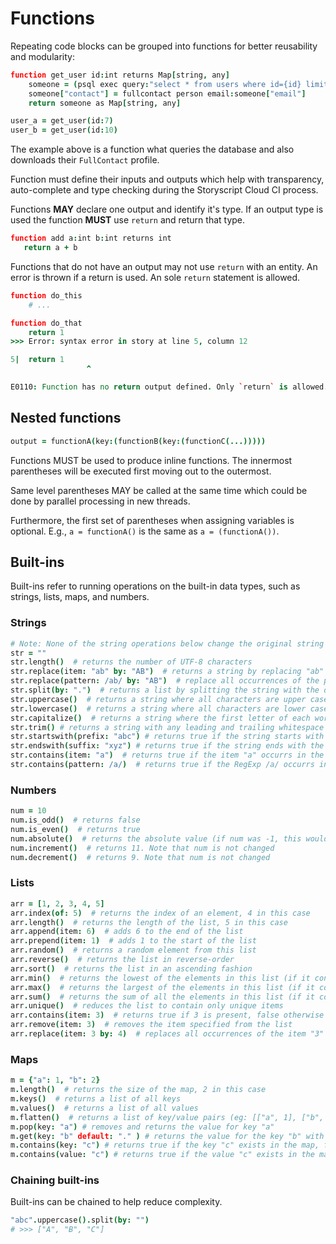 # Functions

Repeating code blocks can be grouped into functions for better reusability and modularity:

```coffeescript
function get_user id:int returns Map[string, any]
    someone = (psql exec query:"select * from users where id={id} limit 1;")[0]
    someone["contact"] = fullcontact person email:someone["email"]
    return someone as Map[string, any]

user_a = get_user(id:7)
user_b = get_user(id:10)
```

The example above is a function what queries the database and also downloads their `FullContact` profile.

Function must define their inputs and outputs which help with transparency, auto-complete and type checking during the Storyscript Cloud CI process.

Functions **MAY** declare one output and identify it's type. If an output type is used the function **MUST** use `return` and return that type.

```coffeescript
function add a:int b:int returns int
   return a + b
```

Functions that do not have an output may not use `return` with an entity.
An error is thrown if a return is used. An sole `return` statement is allowed.

```coffeescript
function do_this
    # ...

function do_that
    return 1
>>> Error: syntax error in story at line 5, column 12

5|  return 1
                 ^

E0110: Function has no return output defined. Only `return` is allowed.
```

## Nested functions

```coffeescript
output = functionA(key:(functionB(key:(functionC(...)))))
```

Functions MUST be used to produce inline functions. The innermost parentheses will be executed first moving out to the outermost.

Same level parentheses MAY be called at the same time which could be done by parallel processing in new threads.

Furthermore, the first set of parentheses when assigning variables is optional. E.g., `a = functionA()` is the same as `a = (functionA())`.

## Built-ins

Built-ins refer to running operations on the built-in data types, such as strings, lists, maps, and numbers.

### Strings

```coffeescript
# Note: None of the string operations below change the original string in any form
str = ""
str.length()  # returns the number of UTF-8 characters
str.replace(item: "ab" by: "AB")  # returns a string by replacing "ab" with "AB"
str.replace(pattern: /ab/ by: "AB")  # replace all occurrences of the pattern RegExp /ab/ with "ab"
str.split(by: ".")  # returns a list by splitting the string with the delimiter
str.uppercase()  # returns a string where all characters are upper cased
str.lowercase()  # returns a string where all characters are lower cased
str.capitalize()  # returns a string where the first letter of each word is capitalized (eg: "jane smith" becomes "Jane Smith")
str.trim() # returns a string with any leading and trailing whitespace (including tabs) removed
str.startswith(prefix: "abc") # returns true if the string starts with the prefix "abc"
str.endswith(suffix: "xyz") # returns true if the string ends with the suffix "xyz"
str.contains(item: "a")  # returns true if the item "a" occurrs in the string, false otherwise
str.contains(pattern: /a/)  # returns true if the RegExp /a/ occurrs in the string, false otherwise
```

### Numbers

```coffeescript
num = 10
num.is_odd()  # returns false
num.is_even()  # returns true
num.absolute()  # returns the absolute value (if num was -1, this would return 1)
num.increment()  # returns 11. Note that num is not changed
num.decrement()  # returns 9. Note that num is not changed
```

### Lists

```coffeescript
arr = [1, 2, 3, 4, 5]
arr.index(of: 5)  # returns the index of an element, 4 in this case
arr.length()  # returns the length of the list, 5 in this case
arr.append(item: 6)  # adds 6 to the end of the list
arr.prepend(item: 1)  # adds 1 to the start of the list
arr.random()  # returns a random element from this list
arr.reverse()  # returns the list in reverse-order
arr.sort()  # returns the list in an ascending fashion
arr.min()  # returns the lowest of the elements in this list (if it contains numbers)
arr.max()  # returns the largest of the elements in this list (if it contains numbers)
arr.sum()  # returns the sum of all the elements in this list (if it contains numbers)
arr.unique()  # reduces the list to contain only unique items
arr.contains(item: 3)  # returns true if 3 is present, false otherwise
arr.remove(item: 3)  # removes the item specified from the list
arr.replace(item: 3 by: 4)  # replaces all occurrences of the item "3" with "4"
```

### Maps

```coffeescript
m = {"a": 1, "b": 2}
m.length()  # returns the size of the map, 2 in this case
m.keys()  # returns a list of all keys
m.values()  # returns a list of all values
m.flatten()  # returns a list of key/value pairs (eg: [["a", 1], ["b", 2]])
m.pop(key: "a") # removes and returns the value for key "a"
m.get(key: "b" default: "." ) # returns the value for the key "b" with a "default" value if the "key" doesn't exist
m.contains(key: "c") # returns true if the key "c" exists in the map, false otherwise
m.contains(value: "c") # returns true if the value "c" exists in the map, false otherwise
```

### Chaining built-ins

Built-ins can be chained to help reduce complexity.

```coffeescript
"abc".uppercase().split(by: "")
# >>> ["A", "B", "C"]
```
